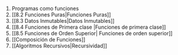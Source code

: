 1. Programas como funciones
2. [[8.2 Funciones Puras|Funciones Puras]]
3. [[8.3 Datos Inmutables|Datos Inmutables]]
4. [[8.4 Funciones de Primera clase |Funciones de primera clase]]
5. [[8.5 Funciones de Orden Superior| Funciones de orden superior]]
6. [[Composición de Funciones]]
7. [[Algoritmos Recursivos|Recursividad]]